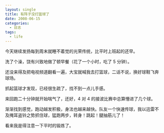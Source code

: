 ```yaml
---
layout: single
title: 有阵子没打篮球了
date: 2008-06-15
categories:
  - 日志
tags:
  - life
---
```


今天继续发扬每到周末就睡不着觉的光荣传统，比平时上班起的还早。

洗了个澡，饶有兴致地做了顿早餐（花了一个小时，吃了 5 分钟）。

还没来得及把电视频道翻看一遍，大宝就喊我去打篮球，二话不说，换好球鞋飞奔球场。

抓起篮球才发现，已经很生疏了，找不到一点儿手感。

来回跑二十分钟就开始喘气了，还好，4 对 4 的接波比赛中总算懵进了几个球。

渐渐找到感觉，跑动越发积极，身法也越来越快。队友一个快速传球，我以迅雷不及掩耳盗铃之势抓住球，猛跑两步，转身！跳起！腿抽筋儿了！

看来我是得注意一下平时的锻炼了。

